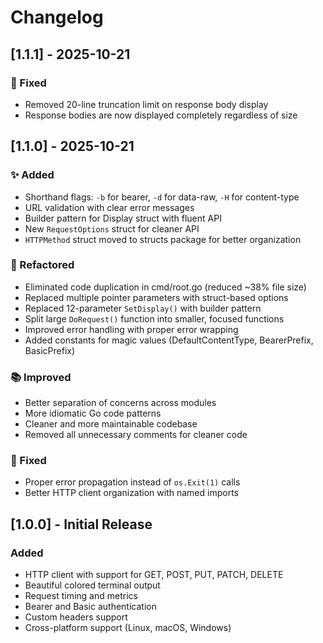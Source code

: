 # Changelog

## [1.1.1] - 2025-10-21

### 🐛 Fixed
- Removed 20-line truncation limit on response body display
- Response bodies are now displayed completely regardless of size

## [1.1.0] - 2025-10-21

### ✨ Added
- Shorthand flags: `-b` for bearer, `-d` for data-raw, `-H` for content-type
- URL validation with clear error messages
- Builder pattern for Display struct with fluent API
- New `RequestOptions` struct for cleaner API
- `HTTPMethod` struct moved to structs package for better organization

### 🔨 Refactored
- Eliminated code duplication in cmd/root.go (reduced ~38% file size)
- Replaced multiple pointer parameters with struct-based options
- Replaced 12-parameter `SetDisplay()` with builder pattern
- Split large `DoRequest()` function into smaller, focused functions
- Improved error handling with proper error wrapping
- Added constants for magic values (DefaultContentType, BearerPrefix, BasicPrefix)

### 📚 Improved
- Better separation of concerns across modules
- More idiomatic Go code patterns
- Cleaner and more maintainable codebase
- Removed all unnecessary comments for cleaner code

### 🐛 Fixed
- Proper error propagation instead of `os.Exit(1)` calls
- Better HTTP client organization with named imports

## [1.0.0] - Initial Release

### Added
- HTTP client with support for GET, POST, PUT, PATCH, DELETE
- Beautiful colored terminal output
- Request timing and metrics
- Bearer and Basic authentication
- Custom headers support
- Cross-platform support (Linux, macOS, Windows)

